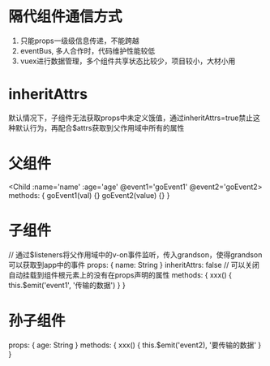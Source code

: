 # 隔代组件通信方式
1. 只能props一级级信息传递，不能跨越
2. eventBus, 多人合作时，代码维护性能较低
3. vuex进行数据管理，多个组件共享状态比较少，项目较小，大材小用

# inheritAttrs
默认情况下，子组件无法获取props中未定义饿值，通过inheritAttrs=true禁止这种默认行为，再配合$attrs获取到父作用域中所有的属性

# 父组件
<Child :name='name' :age='age' @event1='goEvent1' @event2='goEvent2>
methods: {
    goEvent1(val) {}
    goEvent2(value) {}
}

# 子组件
<grand-son v-bind='$attrs' v-on='$listeners'/>
// 通过$listeners将父作用域中的v-on事件监听，传入grandson，使得grandson可以获取到app中的事件
props: {
    name: String
}
inheritAttrs: false  // 可以关闭自动挂载到组件根元素上的没有在props声明的属性
methods: {
    xxx() { this.$emit('event1', '传输的数据') }
}

# 孙子组件
props: {
    age: String
}
methods: {
    xxx() { this.$emit('event2), '要传输的数据' }
}